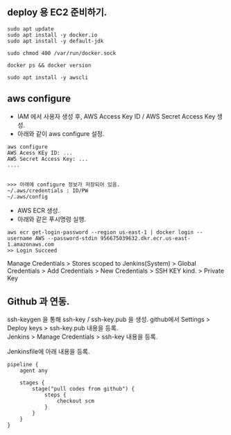 
## deploy 용 EC2 준비하기. 

```
sudo apt update
sudo apt install -y docker.io
sudo apt install -y default-jdk

sudo chmod 400 /var/run/docker.sock

docker ps && docker version

sudo apt install -y awscli
```

## aws configure

- IAM 에서 사용자 생성 후, AWS Access Key ID / AWS Secret Access Key 생성. 
- 아래와 같이 aws configure 설정. 
```
aws configure
AWS Acess KEy ID: ... 
AWS Secret Access Key: ...
....


>>> 아래에 configure 정보가 저장되어 있음. 
~/.aws/credentials : ID/PW
~/.aws/config
```

- AWS ECR 생성. 
- 아래와 같은 푸시명령 실행. 

```
aws ecr get-login-password --region us-east-1 | docker login --username AWS --password-stdin 956675039632.dkr.ecr.us-east-1.amazonaws.com
>> Login Succeed
```

Manage Credentials > Stores scoped to Jenkins(System) > Global Credentials > Add Credentials > New Credentials > SSH KEY kind. > Private Key



## Github 과 연동. 

ssh-keygen 을 통해 ssh-key / ssh-key.pub 을 생성. 
github에서 Settings > Deploy keys > ssh-key.pub 내용을 등록.  
Jenkins > Manage Credentials > ssh-key 내용을 등록. 

Jenkinsfile에 아래 내용을 등록. 

```
pipeline {
    agent any 

    stages {
        stage("pull codes from github") {
            steps {
                checkout scm
            }
        }
    }
}
```

